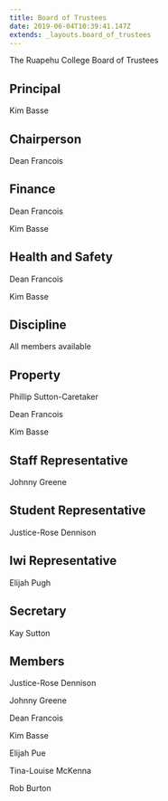```yaml
---
title: Board of Trustees
date: 2019-06-04T10:39:41.147Z
extends: _layouts.board_of_trustees
---
```

The Ruapehu College Board of Trustees

## Principal

Kim Basse

## Chairperson

Dean Francois

## Finance

Dean Francois

Kim Basse

## Health and Safety

Dean Francois

Kim Basse

## Discipline

All members available

## Property

Phillip Sutton-Caretaker

Dean Francois

Kim Basse

## Staff Representative

Johnny Greene

## Student Representative

Justice-Rose Dennison

## Iwi Representative

Elijah Pugh

## Secretary

Kay Sutton

## Members

Justice-Rose Dennison

Johnny Greene

Dean Francois

Kim Basse

Elijah Pue

Tina-Louise McKenna 

Rob Burton

